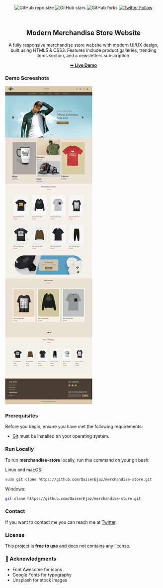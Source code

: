 <div align="center">
  
  ![GitHub repo size](https://img.shields.io/github/repo-size/QaiserEjaz/merchandise-store)
  ![GitHub stars](https://img.shields.io/github/stars/QaiserEjaz/merchandise-store)
  ![GitHub forks](https://img.shields.io/github/forks/QaiserEjaz/merchandise-store?style=social)
  [![Twitter Follow](https://img.shields.io/twitter/follow/QaiserSidd?style=social)](https://twitter.com/intent/follow?screen_name=Qaisersidd)
 
  <br />

  <h2 align="center">Modern Merchandise Store Website</h2>

  A fully responsive merchandise store website with modern UI/UX design, built using HTML5 & CSS3. Features include product galleries, trending items section, and a newsletters subscription.


  <a href="https://qaiserejaz.github.io/merchandise-store/"><strong>➥ Live Demo</strong></a>

</div>

### Demo Screeshots

![Responsive Merchandise Store Desktop Demo](./readme-images/Responsive-Merchandise-Store.png "Desktop Demo")

### Prerequisites

Before you begin, ensure you have met the following requirements:

* [Git](https://git-scm.com/downloads "Download Git") must be installed on your operating system.

### Run Locally

To run **merchandise-store** locally, run this command on your git bash:

Linux and macOS:

```bash
sudo git clone https://github.com/QaiserEjaz/merchandise-store.git
```

Windows:

```bash
git clone https://github.com/QaiserEjaz/merchandise-store.git
```

### Contact

If you want to contact me you can reach me at [Twitter](https://www.twitter.com/QaiserSidd).

### License

This project is **free to use** and does not contains any license.

### 🙏 Acknowledgments
- Font Awesome for icons
- Google Fonts for typography
- Unsplash for stock images
